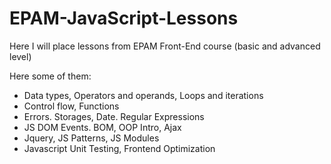 # EPAM-JavaScript-Lessons
Here I will place lessons from EPAM Front-End course (basic and advanced level)

Here some of them:
* Data types, Operators and operands,  Loops and iterations
* Control flow, Functions
* Errors. Storages, Date. Regular Expressions
* JS DOM Events. BOM, OOP Intro, Ajax
* Jquery, JS Patterns, JS Modules
* Javascript Unit Testing, Frontend Optimization
